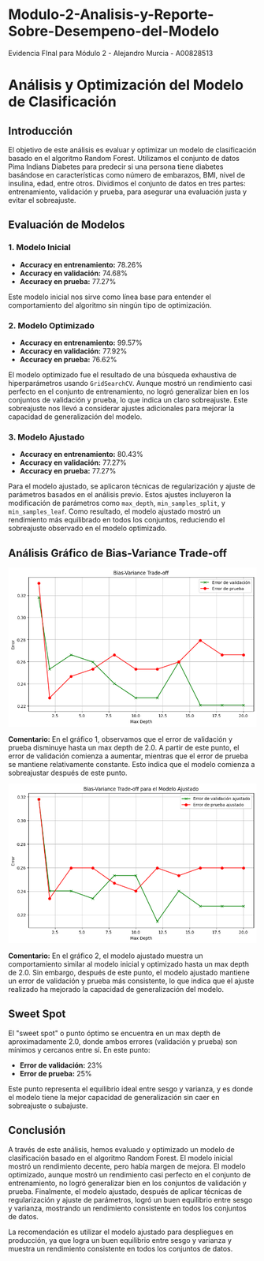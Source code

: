 # Modulo-2-Analisis-y-Reporte-Sobre-Desempeno-del-Modelo
Evidencia FInal para Módulo 2 - Alejandro Murcia - A00828513

# Análisis y Optimización del Modelo de Clasificación

## Introducción

El objetivo de este análisis es evaluar y optimizar un modelo de clasificación basado en el algoritmo Random Forest. Utilizamos el conjunto de datos Pima Indians Diabetes para predecir si una persona tiene diabetes basándose en características como número de embarazos, BMI, nivel de insulina, edad, entre otros. Dividimos el conjunto de datos en tres partes: entrenamiento, validación y prueba, para asegurar una evaluación justa y evitar el sobreajuste.

## Evaluación de Modelos

### 1. Modelo Inicial

- **Accuracy en entrenamiento:** 78.26%
- **Accuracy en validación:** 74.68%
- **Accuracy en prueba:** 77.27%

Este modelo inicial nos sirve como línea base para entender el comportamiento del algoritmo sin ningún tipo de optimización.

### 2. Modelo Optimizado

- **Accuracy en entrenamiento:** 99.57%
- **Accuracy en validación:** 77.92%
- **Accuracy en prueba:** 76.62%

El modelo optimizado fue el resultado de una búsqueda exhaustiva de hiperparámetros usando `GridSearchCV`. Aunque mostró un rendimiento casi perfecto en el conjunto de entrenamiento, no logró generalizar bien en los conjuntos de validación y prueba, lo que indica un claro sobreajuste. Este sobreajuste nos llevó a considerar ajustes adicionales para mejorar la capacidad de generalización del modelo.

### 3. Modelo Ajustado

- **Accuracy en entrenamiento:** 80.43%
- **Accuracy en validación:** 77.27%
- **Accuracy en prueba:** 77.27%

Para el modelo ajustado, se aplicaron técnicas de regularización y ajuste de parámetros basados en el análisis previo. Estos ajustes incluyeron la modificación de parámetros como `max_depth`, `min_samples_split`, y `min_samples_leaf`. Como resultado, el modelo ajustado mostró un rendimiento más equilibrado en todos los conjuntos, reduciendo el sobreajuste observado en el modelo optimizado.

## Análisis Gráfico de Bias-Variance Trade-off

![Gráfico 1: Bias-Variance Trade-off Modelo Inicial y Optimizado](images/image1.png)

**Comentario:** En el gráfico 1, observamos que el error de validación y prueba disminuye hasta un max depth de 2.0. A partir de este punto, el error de validación comienza a aumentar, mientras que el error de prueba se mantiene relativamente constante. Esto indica que el modelo comienza a sobreajustar después de este punto.

![Gráfico 2: Bias-Variance Trade-off Modelo Ajustado](images/image2.png)

**Comentario:** En el gráfico 2, el modelo ajustado muestra un comportamiento similar al modelo inicial y optimizado hasta un max depth de 2.0. Sin embargo, después de este punto, el modelo ajustado mantiene un error de validación y prueba más consistente, lo que indica que el ajuste realizado ha mejorado la capacidad de generalización del modelo.

## Sweet Spot

El "sweet spot" o punto óptimo se encuentra en un max depth de aproximadamente 2.0, donde ambos errores (validación y prueba) son mínimos y cercanos entre sí. En este punto:

- **Error de validación:** 23%
- **Error de prueba:** 25%

Este punto representa el equilibrio ideal entre sesgo y varianza, y es donde el modelo tiene la mejor capacidad de generalización sin caer en sobreajuste o subajuste.

## Conclusión

A través de este análisis, hemos evaluado y optimizado un modelo de clasificación basado en el algoritmo Random Forest. El modelo inicial mostró un rendimiento decente, pero había margen de mejora. El modelo optimizado, aunque mostró un rendimiento casi perfecto en el conjunto de entrenamiento, no logró generalizar bien en los conjuntos de validación y prueba. Finalmente, el modelo ajustado, después de aplicar técnicas de regularización y ajuste de parámetros, logró un buen equilibrio entre sesgo y varianza, mostrando un rendimiento consistente en todos los conjuntos de datos.

La recomendación es utilizar el modelo ajustado para despliegues en producción, ya que logra un buen equilibrio entre sesgo y varianza y muestra un rendimiento consistente en todos los conjuntos de datos.
